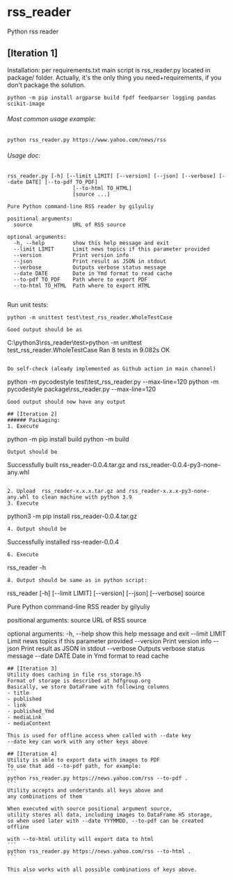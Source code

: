 # rss_reader

Python rss reader
## [Iteration 1]

Installation: per requirements.txt
main script is rss_reader.py located in package/ folder.
Actually, it's the only thing you need+requirements, if you don't package the solution.
```
python -m pip install argparse build fpdf feedparser logging pandas scikit-image
```
###### Most common usage example:
```
python rss_reader.py https://www.yahoo.com/news/rss
```

###### Usage doc:
```
rss_reader.py [-h] [--limit LIMIT] [--version] [--json] [--verbose] [--date DATE] [--to-pdf TO_PDF]
                     [--to-html TO_HTML]
                     [source ...]

Pure Python command-line RSS reader by gilyuliy

positional arguments:
  source             URL of RSS source

optional arguments:
  -h, --help         show this help message and exit
  --limit LIMIT      Limit news topics if this parameter provided
  --version          Print version info
  --json             Print result as JSON in stdout
  --verbose          Outputs verbose status message
  --date DATE        Date in Ymd format to read cache
  --to-pdf TO_PDF    Path where to export PDF
  --to-html TO_HTML  Path where to export HTML
  
```
Run unit tests:
```
python -m unittest test\test_rss_reader.WholeTestCase

Good output should be as
```
C:\python3\rss_reader\test>python -m unittest test_rss_reader.WholeTestCase
Ran 8 tests in 9.082s
OK
```

Do self-check (aleady implemented as Github action in main channel)
```
python -m pycodestyle test\test_rss_reader.py --max-line=120
python -m pycodestyle package\rss_reader.py --max-line=120
```
Good output should now have any output

## [Iteration 2]
###### Packaging:
1. Execute
```
python -m pip install build
python -m build
```
Output should be 
```
Successfully built rss_reader-0.0.4.tar.gz and rss_reader-0.0.4-py3-none-any.whl
```

2. Upload  rss_reader-x.x.x.tar.gz and rss_reader-x.x.x-py3-none-any.whl to clean machine with python 3.9
3. Execute 
```
python3 -m pip install rss_reader-0.0.4.tar.gz
```
4. Output should be 
```
Successfully installed rss-reader-0.0.4
```
6. Execute
```
rss_reader -h
```
8. Output should be same as in python script:
````
rss_reader [-h] [--limit LIMIT] [--version] [--json] [--verbose] source

Pure Python command-line RSS reader by gilyuliy

positional arguments:
  source         URL of RSS source

optional arguments:
  -h, --help     show this help message and exit
  --limit LIMIT  Limit news topics if this parameter provided
  --version      Print version info
  --json         Print result as JSON in stdout
  --verbose      Outputs verbose status message
  --date DATE    Date in Ymd format to read cache
````
## [Iteration 3]
Utility does caching in file rss_storage.h5
Format of storage is described at hdfgroup.org
Basically, we store DataFrame with following columns
- title
- published
- link
- published_Ymd
- mediaLink
- mediaContent

This is used for offline access when called with --date key
--date key can work with any other keys above

## [Iteration 4]
Utility is able to export data with images to PDF
To use that add --to-pdf path, for example:
```
python rss_reader.py https://news.yahoo.com/rss --to-pdf .
```
Utility accepts and understands all keys above and 
any combinations of them

When executed with source positional argument source,
utility stores all data, including images to DataFrame H5 storage,
so when used later with --date YYYMMDD, --to-pdf can be created offline

with --to-html utility will export data to html
```
python rss_reader.py https://news.yahoo.com/rss --to-html .
```

This also works with all possible combinations of keys above.
